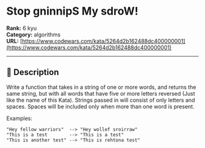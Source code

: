 # Stop gninnipS My sdroW!

**Rank:** 6 kyu  
**Category:** algorithms  
**URL:** [https://www.codewars.com/kata/5264d2b162488dc400000001](https://www.codewars.com/kata/5264d2b162488dc400000001)

---

## 📝 Description

Write a function that takes in a string of one or more words, and returns the same string, but with all words that have five or more letters reversed (Just like the name of this Kata). Strings passed in will consist of only letters and spaces. Spaces will be included only when more than one word is present.

Examples:
```
"Hey fellow warriors"  --> "Hey wollef sroirraw" 
"This is a test        --> "This is a test" 
"This is another test" --> "This is rehtona test"
```
